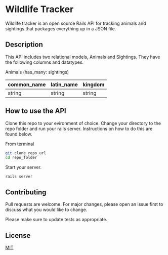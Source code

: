 # Wildlife Tracker

Wildlife tracker is an open source Rails API for tracking animals and sightings that packages everything up in a JSON file.

## Description

This API includes two relational models, Animals and Sightings. They have the following columns and datatypes.


Animals (has_many: sightings)

common_name | latin_name | kingdom |
------------|------------|---------|
string | string | string


## How to use the API

Clone this repo to your evironment of choice. Change your directory to the repo folder and run your rails server. Instructions on how to do this are found below.


From terminal
```bash
git clone repo_url
cd repo_folder
```

Start your server.
```rails
rails server
```


## Contributing
Pull requests are welcome. For major changes, please open an issue first to discuss what you would like to change.

Please make sure to update tests as appropriate.

## License
[MIT](https://choosealicense.com/licenses/mit/)
